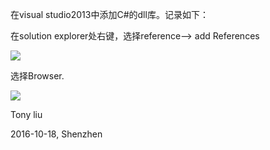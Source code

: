 在visual studio2013中添加C#的dll库。记录如下：

在solution explorer处右键，选择reference--> add References

![](http://images2015.cnblogs.com/blog/745188/201610/745188-20161018100932076-1378997660.png)

选择Browser.

![](http://images2015.cnblogs.com/blog/745188/201610/745188-20161018100943404-1950892605.png)

Tony liu

2016-10-18, Shenzhen